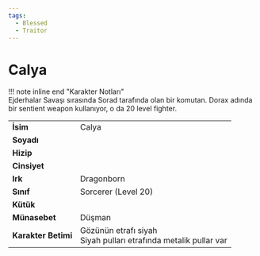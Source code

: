 ```yaml
---
tags:
  - Blessed
  - Traitor
---  
```

# Calya   
  
!!! note inline end "Karakter Notları"  
	Ejderhalar Savaşı sırasında Sorad tarafında olan bir komutan. Dorax adında bir sentient weapon kullanıyor, o da 20 level fighter.     
  
|  |  |  
|---|---|  
| **İsim** | Calya |  
| **Soyadı** |  |  
| **Hizip** |  |  
| **Cinsiyet** |  |  
| **Irk** | Dragonborn |  
| **Sınıf** | Sorcerer (Level 20) |  
| **Kütük** |  |  
| **Münasebet** | Düşman |  
| **Karakter Betimi** | Gözünün etrafı siyah<br>Siyah pulları etrafında metalik pullar var |  
  
  
